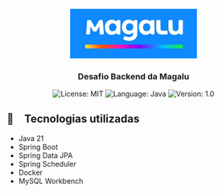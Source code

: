 <p align="center" width="100%">
    <img width="50%" src="https://github.com/buildrun-tech/buildrun-desafio-backend-magalu/blob/main/images/logo-magalu.png"> 
</p>


<h3 align="center">
  Desafio Backend da Magalu
</h3>

<p align="center">

  <img alt="License: MIT" src="https://img.shields.io/badge/license-MIT-%2304D361">
  <img alt="Language: Java" src="https://img.shields.io/badge/language-java-green">
  <img alt="Version: 1.0" src="https://img.shields.io/badge/version-1.0-yellowgreen">

</p>

## :rocket: Tecnologias utilizadas

* Java 21
* Spring Boot
* Spring Data JPA
* Spring Scheduler
* Docker
* MySQL Workbench
